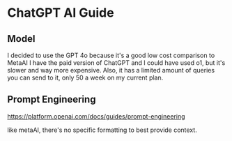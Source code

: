 # ChatGPT AI Guide

## Model

I decided to use the GPT 4o because it's a good low cost comparison to MetaAI
I have the paid version of ChatGPT and I could have used o1, but it's slower and way more expensive.
Also, it has a limited amount of queries you can send to it, only 50 a week on my current plan.

## Prompt Engineering

https://platform.openai.com/docs/guides/prompt-engineering

like metaAI, there's no specific formatting to best provide context.